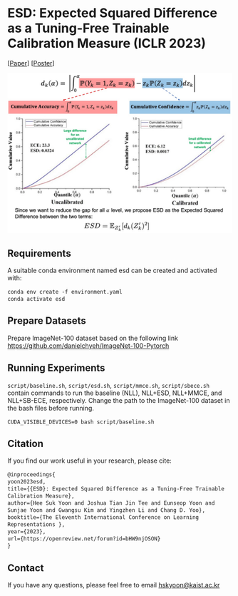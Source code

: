 # ESD: Expected Squared Difference as a Tuning-Free Trainable Calibration Measure (ICLR 2023)

[[Paper](https://openreview.net/forum?id=bHW9njOSON)] [[Poster](https://www.dropbox.com/scl/fi/u3n649r3fxee2ghsb11na/iclr2023_esd.pdf?rlkey=x331urmkm7sljj3uz4sgq1s66&dl=0)] 

![](figure/esd.jpg)

## Requirements 
A suitable conda environment named esd can be created and activated with:
```
conda env create -f environment.yaml
conda activate esd
```

## Prepare Datasets

Prepare ImageNet-100 dataset based on the following link https://github.com/danielchyeh/ImageNet-100-Pytorch

## Running Experiments
`script/baseline.sh`, `script/esd.sh`, `script/mmce.sh`, `script/sbece.sh` contain commands to run the baseline (NLL), NLL+ESD, NLL+MMCE, and NLL+SB-ECE, respectively. Change the path to the ImageNet-100 dataset in the bash files before running.

```
CUDA_VISIBLE_DEVICES=0 bash script/baseline.sh
```

## Citation
If you find our work useful in your research, please cite:
```
@inproceedings{
yoon2023esd,
title={{ESD}: Expected Squared Difference as a Tuning-Free Trainable Calibration Measure},
author={Hee Suk Yoon and Joshua Tian Jin Tee and Eunseop Yoon and Sunjae Yoon and Gwangsu Kim and Yingzhen Li and Chang D. Yoo},
booktitle={The Eleventh International Conference on Learning Representations },
year={2023},
url={https://openreview.net/forum?id=bHW9njOSON}
}
```

## Contact
If you have any questions, please feel free to email hskyoon@kaist.ac.kr
